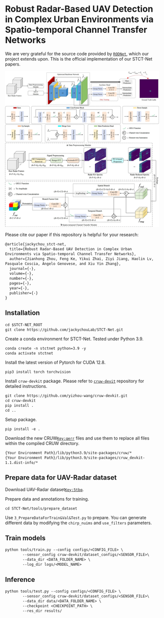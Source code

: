 # Robust Radar-Based UAV Detection in Complex Urban Environments via Spatio-temporal Channel Transfer Networks

We are very grateful for the source code provided by [`RODNet`](https://github.com/yizhou-wang/RODNet), which our project extends upon. This is the official implementation of our STCT-Net papers. 

![STCT-Net Overview](./docs/images/1.jpg?raw=true)

Please cite our paper if this repository is helpful for your research:

```
@article{jackychou_stct-net,
  title={Robust Radar-Based UAV Detection in Complex Urban Environments via Spatio-temporal Channel Transfer Networks},
  author={Jianhong Zhou, Feng Ke, Yikui Zhai, Ziyi Jiang, Haolin Lv, Pasquale Coscia, Angelo Genovese, and Xiu Yin Zhang},
  journal={-},
  volume={-},
  number={-},
  pages={-},
  year={-},
  publisher={-}
}
```

## Installation

```commandline
cd $STCT-NET_ROOT
git clone https://github.com/jackychouLab/STCT-Net.git
```

Create a conda environment for STCT-Net. Tested under Python 3.9.
```commandline
conda create -n stctnet python=3.9 -y
conda activate stctnet
```

Install the latest version of  Pytorch for CUDA 12.8.
```commandline
pip3 install torch torchvision
```

Install `cruw-devkit` package. 
Please refer to [`cruw-devit`](https://github.com/yizhou-wang/cruw-devkit) repository for detailed instructions.
```commandline
git clone https://github.com/yizhou-wang/cruw-devkit.git
cd cruw-devkit
pip install .
cd ..
```

Setup package.
```commandline
pip install -e .
```

Download the new CRUW[`Key:qerr`](https://pan.baidu.com/s/1Fu9WDf6TYwRZAkUIGR127w) files and use them to replace all files within the compiled CRUW directory.
```commandline
{Your Environment Path}/lib/python3.9/site-packages/cruw/*
{Your Environment Path}/lib/python3.9/site-packages/cruw_devkit-1.1.dist-info/*
```

## Prepare data for UAV-Radar dataset

Download UAV-Radar dataset[`Key:5tbq`](https://pan.baidu.com/s/1KBas8DEvvH_AukxHmHkfcQ). 

Prepare data and annotations for training.
```commandline
cd STCT-Net/tools/prepare_dataset
```
Use `3_PrepareDataForTrain&Val&Test.py` to prepare. You can generate different data by modifying the `chirp_nuims` and `use_filters` parameters.


## Train models

```commandline
python tools/train.py --config configs/<CONFIG_FILE> \
        --sensor_config cruw-devkit/dataset_configs/<SENSOR_FILE>\
        --data_dir <DATA_FOLDER_NAME> \
        --log_dir logs/<MODEL_NAME>
```

## Inference

```commandline
python tools/test.py --config configs/<CONFIG_FILE> \
        --sensor_config cruw-devkit/dataset_configs/<SENSOR_FILE>\
        --data_dir data/<DATA_FOLDER_NAME> \
        --checkpoint <CHECKPOINT_PATH> \
        --res_dir results/
```
